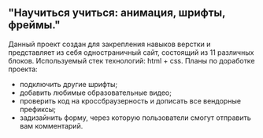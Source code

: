 ## "Научиться учиться: анимация, шрифты, фреймы."
Данный проект создан для закрепления навыков верстки и представляет из себя одностраничный сайт, состоящий из 11 различных блоков.
Используемый стек технологий: html + css.
Планы по доработке проекта:
* подключить другие шрифты;
* добавить любимые образовательные видео;
* проверить код на кроссбраузерность и дописать все вендорные префиксы;
* задизайнить форму, через которую пользователи смогут отправить вам комментарий.
